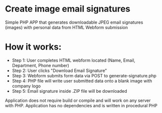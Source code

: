 # Create image email signatures
Simple PHP APP that generates downloadable JPEG email signatures (images) 
with personal data from HTML Webform submission

# How it works:

- Step 1: User completes HTML webform located (Name, Email, Department, Phone number)
- Step 2: User clicks "Download Email Signature"
- Step 3: Webform submits form data via POST to generate-signature.php
- Step 4: PHP file will write user submitted data onto a blank image with company logo
- Step 5: Email signature inside .ZIP file will be downloaded

Application does not require build or compile and will work 
on any server with PHP. Application has no dependencies and 
is written in procedural PHP
